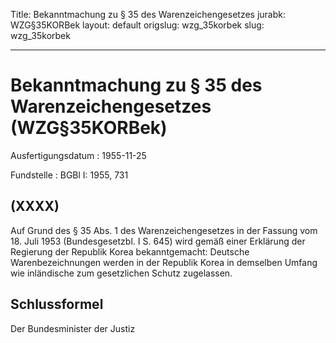 Title: Bekanntmachung zu § 35 des Warenzeichengesetzes
jurabk: WZG§35KORBek
layout: default
origslug: wzg_35korbek
slug: wzg_35korbek

---

# Bekanntmachung zu § 35 des Warenzeichengesetzes (WZG§35KORBek)

Ausfertigungsdatum
:   1955-11-25

Fundstelle
:   BGBl I: 1955, 731



## (XXXX)

Auf Grund des § 35 Abs. 1 des Warenzeichengesetzes in der Fassung vom
18\. Juli 1953 (Bundesgesetzbl. I S. 645) wird gemäß einer Erklärung
der Regierung der Republik Korea bekanntgemacht:
Deutsche Warenbezeichnungen werden in der Republik Korea in demselben
Umfang wie inländische zum gesetzlichen Schutz zugelassen.


## Schlussformel

Der Bundesminister der Justiz

